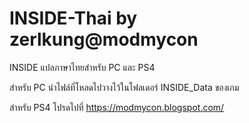 # INSIDE-Thai by zerlkung@modmycon
INSIDE แปลภาษาไทยสำหรับ PC และ PS4

สำหรับ PC นำไฟล์ที่โหลดไปวางไว้ในโฟลเดอร์ INSIDE_Data ของเกม

สำหรับ PS4 โปรดไปที่ https://modmycon.blogspot.com/
